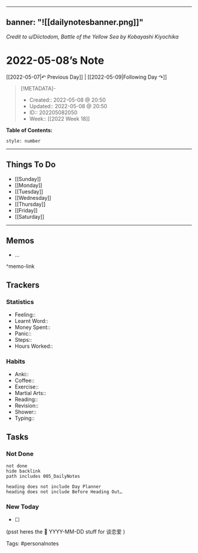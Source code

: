 
---
banner: "![[dailynotesbanner.png]]"
---
*Credit to u/Diictodom, Battle of the Yellow Sea by Kobayashi Kiyochika*

# 2022-05-08’s Note

[[2022-05-07|↶ Previous Day]] | [[2022-05-09|Following Day ↷]]

> [!METADATA]-
> - Created:: 2022-05-08 @ 20:50
> - Updated:: 2022-05-08 @ 20:50
> - ID:: 202205082050
> - Week:: [[2022 Week 18]]

**Table of Contents:**
```toc
style: number
```

___
## Things To Do

- [[Sunday]]
- [[Monday]]
- [[Tuesday]]
- [[Wednesday]]
- [[Thursday]]
- [[Friday]]
- [[Saturday]]

---

## Memos
- …

^memo-link

## Trackers
### Statistics
- Feeling:: 
- Learnt Word:: 
- Money Spent:: 
- Panic:: 
- Steps:: 
- Hours Worked:: 

### Habits
- Anki:: 
- Coffee:: 
- Exercise:: 
- Martial Arts:: 
- Reading:: 
- Revision:: 
- Shower::
- Typing:: 

## Tasks
### Not Done
```tasks
not done
hide backlink
path includes 005_DailyNotes

heading does not include Day Planner
heading does not include Before Heading Out…
```

### New Today
- [ ]


(psst heres the 📅 YYYY-MM-DD stuff for 谈恋爱 )

Tags: #personalnotes 
